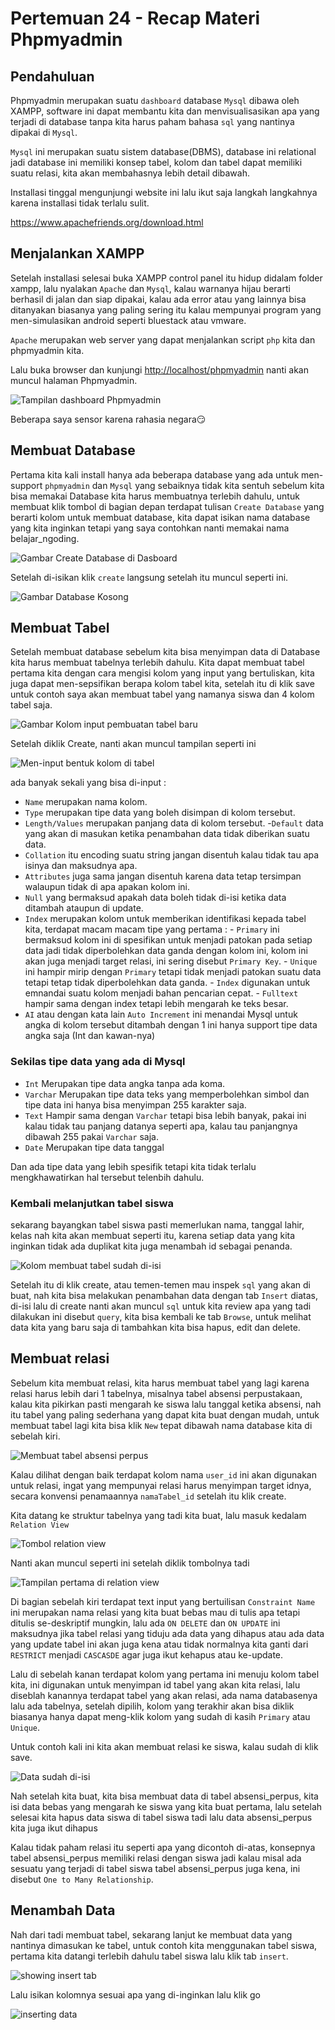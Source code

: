 # Pertemuan 24 - Recap Materi Phpmyadmin

## Pendahuluan

Phpmyadmin merupakan suatu `dashboard` database `Mysql` dibawa oleh XAMPP, software ini dapat membantu kita dan menvisualisasikan apa yang terjadi di database tanpa kita harus paham bahasa `sql` yang nantinya dipakai di `Mysql`.

`Mysql` ini merupakan suatu sistem database(DBMS), database ini relational jadi database ini memiliki konsep tabel, kolom dan tabel dapat memiliki suatu relasi, kita akan membahasnya lebih detail dibawah.

Installasi tinggal mengunjungi website ini lalu ikut saja langkah langkahnya karena installasi tidak terlalu sulit.

<https://www.apachefriends.org/download.html>

## Menjalankan XAMPP

Setelah installasi selesai buka XAMPP control panel itu hidup didalam folder xampp, lalu nyalakan `Apache` dan `Mysql`, kalau warnanya hijau berarti berhasil di jalan dan siap dipakai, kalau ada error atau yang lainnya bisa ditanyakan biasanya yang paling sering itu kalau mempunyai program yang men-simulasikan android seperti bluestack atau vmware.

`Apache` merupakan web server yang dapat menjalankan script `php` kita dan phpmyadmin kita.

Lalu buka browser dan kunjungi <http://localhost/phpmyadmin> nanti akan muncul halaman Phpmyadmin.

![Tampilan dashboard Phpmyadmin](image/phpmyadmin-dashboard.png)

Beberapa saya sensor karena rahasia negara😏

## Membuat Database

Pertama kita kali install hanya ada beberapa database yang ada untuk men-support `phpmyadmin` dan `Mysql` yang sebaiknya tidak kita sentuh sebelum kita bisa memakai Database kita harus membuatnya terlebih dahulu, untuk membuat klik tombol di bagian depan terdapat tulisan `Create Database` yang berarti kolom untuk membuat database, kita dapat isikan nama database yang kita inginkan tetapi yang saya contohkan nanti memakai nama belajar_ngoding.

![Gambar Create Database di Dasboard](image/phpmyadmin-dashboard-create-database.png)

Setelah di-isikan klik `create` langsung setelah itu muncul seperti ini.

![Gambar Database Kosong](image/phpmyadmin-new-database.png)

## Membuat Tabel

Setelah membuat database sebelum kita bisa menyimpan data di Database kita harus membuat tabelnya terlebih dahulu. Kita dapat membuat tabel pertama kita dengan cara mengisi kolom yang input yang bertuliskan, kita juga dapat men-sepsifikan berapa kolom tabel kita, setelah itu di klik save untuk contoh saya akan membuat tabel yang namanya siswa dan 4 kolom tabel saja.

![Gambar Kolom input pembuatan tabel baru](image/phpmyadmin-new-database-creating-new-table.png)

Setelah diklik Create, nanti akan muncul tampilan seperti ini

![Men-input bentuk kolom di tabel](image/phpmyadmin-new-table.png)

ada banyak sekali yang bisa di-input :

- `Name`
    merupakan nama kolom.
- `Type`
    merupakan tipe data yang boleh disimpan di kolom tersebut.
- `Length/Values`
    merupakan panjang data di kolom tersebut.
-`Default`
    data yang akan di masukan ketika penambahan data tidak diberikan suatu data.
- `Collation`
    itu encoding suatu string jangan disentuh kalau tidak tau apa isinya dan maksudnya apa.
- `Attributes`
    juga sama jangan disentuh karena data tetap tersimpan walaupun tidak di apa apakan kolom ini.
- `Null`
    yang bermaksud apakah data boleh tidak di-isi ketika data ditambah ataupun di update.
- `Index`
    merupakan kolom untuk memberikan identifikasi kepada tabel kita, terdapat macam macam tipe yang pertama :
        - `Primary` ini bermaksud kolom ini di spesifikan untuk menjadi patokan pada setiap data jadi tidak diperbolehkan data ganda dengan kolom ini, kolom ini akan juga menjadi target relasi, ini sering disebut `Primary Key`.
        - `Unique` ini hampir mirip dengan `Primary` tetapi tidak menjadi patokan suatu data tetapi tetap tidak diperbolehkan data ganda.
        - `Index` digunakan untuk emnandai suatu kolom menjadi bahan pencarian cepat.
        - `Fulltext` hampir sama dengan index tetapi lebih mengarah ke teks besar.
- `AI`
    atau dengan kata lain `Auto Increment` ini menandai Mysql untuk angka di kolom tersebut ditambah dengan 1 ini hanya support tipe data angka saja (Int dan kawan-nya)

### Sekilas tipe data yang ada di Mysql

- `Int`
    Merupakan tipe data angka tanpa ada koma.
- `Varchar`
    Merupakan tipe data teks yang memperbolehkan simbol dan tipe data ini hanya bisa menyimpan 255 karakter saja.
- `Text`
    Hampir sama dengan `Varchar` tetapi bisa lebih banyak, pakai ini kalau tidak tau panjang datanya seperti apa, kalau tau panjangnya dibawah 255 pakai `Varchar` saja.
- `Date`
    Merupakan tipe data tanggal

Dan ada tipe data yang lebih spesifik tetapi kita tidak terlalu mengkhawatirkan hal tersebut telenbih dahulu.

### Kembali melanjutkan tabel siswa

sekarang bayangkan tabel siswa pasti memerlukan nama, tanggal lahir, kelas nah kita akan membuat seperti itu, karena setiap data yang kita inginkan tidak ada duplikat kita juga menambah id sebagai penanda.

![Kolom membuat tabel sudah di-isi](image/phpmyadmin-new-table-filled.png)

Setelah itu di klik create, atau temen-temen mau inspek `sql` yang akan di buat, nah kita bisa melakukan penambahan data dengan tab `Insert` diatas, di-isi lalu di create nanti akan muncul `sql` untuk kita review apa yang tadi dilakukan ini disebut `query`, kita bisa kembali ke tab `Browse`, untuk melihat data kita yang baru saja di tambahkan kita bisa hapus, edit dan delete.

## Membuat relasi

Sebelum kita membuat relasi, kita harus membuat tabel yang lagi karena relasi harus lebih dari 1 tabelnya, misalnya tabel absensi perpustakaan, kalau kita pikirkan pasti mengarah ke siswa lalu tanggal ketika absensi, nah itu tabel yang paling sederhana yang dapat kita buat dengan mudah, untuk membuat tabel lagi kita bisa klik `New` tepat dibawah nama database kita di sebelah kiri.

![Membuat tabel absensi perpus](image/creating-absensi-table.png)

Kalau dilihat dengan baik terdapat kolom nama `user_id` ini akan digunakan untuk relasi, ingat yang mempunyai relasi harus menyimpan target idnya, secara konvensi penamaannya `namaTabel_id` setelah itu klik create.

Kita datang ke struktur tabelnya yang tadi kita buat, lalu masuk kedalam `Relation View`

![Tombol relation view](image/showing-relation-view-button.png)

Nanti akan muncul seperti ini setelah diklik tombolnya tadi

![Tampilan pertama di relation view](image/first-relation-view.png)

Di bagian sebelah kiri terdapat text input yang bertuilisan `Constraint Name` ini merupakan nama relasi yang kita buat bebas mau di tulis apa tetapi ditulis se-deskriptif mungkin, lalu ada `ON DELETE` dan `ON UPDATE` ini maksudnya jika tabel relasi yang tiduju ada data yang dihapus atau ada data yang update tabel ini akan juga kena atau tidak normalnya kita ganti dari `RESTRICT` menjadi `CASCASDE` agar juga ikut kehapus atau ke-update.

Lalu di sebelah kanan terdapat kolom yang pertama ini menuju kolom tabel kita, ini digunakan untuk menyimpan id tabel yang akan kita relasi, lalu diseblah kanannya terdapat tabel yang akan relasi, ada nama databasenya lalu ada tabelnya, setelah dipilih, kolom yang terakhir akan bisa diklik biasanya hanya dapat meng-klik kolom yang sudah di kasih `Primary` atau `Unique`.

Untuk contoh kali ini kita akan membuat relasi ke siswa, kalau sudah di klik save.

![Data sudah di-isi](image/relation-view-filled.png)

Nah setelah kita buat, kita bisa membuat data di tabel absensi_perpus, kita isi data bebas yang mengarah ke siswa yang kita buat pertama, lalu setelah selesai kita hapus data siswa di tabel siswa tadi lalu data absensi_perpus kita juga ikut dihapus

Kalau tidak paham relasi itu seperti apa yang dicontoh di-atas, konsepnya tabel absensi_perpus memiliki relasi dengan siswa jadi kalau misal ada sesuatu yang terjadi di tabel siswa tabel absensi_perpus juga kena, ini disebut `One to Many Relationship`.

## Menambah Data

Nah dari tadi membuat tabel, sekarang lanjut ke membuat data yang nantinya dimasukan ke tabel, untuk contoh kita menggunakan tabel siswa, pertama kita datangi terlebih dahulu tabel siswa lalu klik tab `insert`.

![showing insert tab](image/showing-insert-button.png)

Lalu isikan kolomnya sesuai apa yang di-inginkan lalu klik go

![inserting data](image/inserting-data.png)
